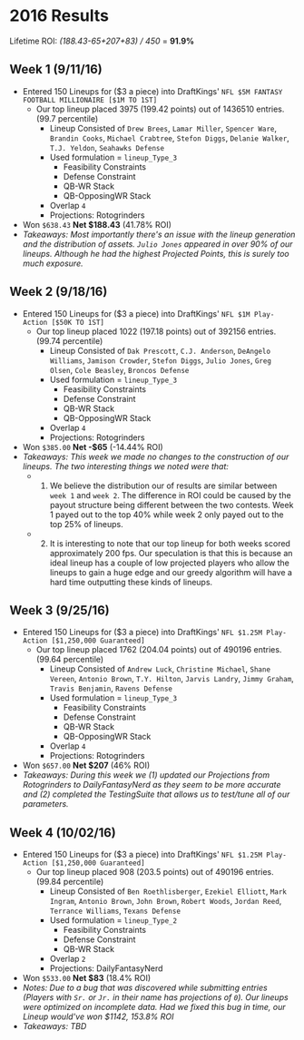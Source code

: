 
# 2016 Results
Lifetime ROI: *(188.43-65+207+83) / 450* = **91.9%**
## Week 1 (9/11/16)
- Entered 150 Lineups for ($3 a piece) into DraftKings' `NFL $5M FANTASY FOOTBALL MILLIONAIRE [$1M TO 1ST]` 
  - Our top lineup placed 3975 (199.42 points) out of 1436510 entries. (99.7 percentile)
    - Lineup Consisted of `Drew Brees`, `Lamar Miller`, `Spencer Ware`, `Brandin Cooks`, `Michael Crabtree`, `Stefon Diggs`, `Delanie Walker`, `T.J. Yeldon`, `Seahawks Defense`
    - Used formulation = `lineup_Type_3`
      - Feasibility Constraints
      - Defense Constraint
      - QB-WR Stack
      - QB-OpposingWR Stack
    - Overlap `4`
    - Projections: Rotogrinders
- Won `$638.43` **Net $188.43** (41.78% ROI) 
- *Takeaways: Most importantly there's an issue with the lineup generation and the distribution of assets. `Julio Jones` appeared in over 90% of our lineups. Although he had the highest Projected Points, this is surely too much exposure.* 

## Week 2 (9/18/16)
- Entered 150 Lineups for ($3 a piece) into DraftKings' `NFL $1M Play-Action [$50K TO 1ST]` 
  - Our top lineup placed 1022 (197.18 points) out of 392156 entries. (99.74 percentile)
    - Lineup Consisted of `Dak Prescott`, `C.J. Anderson`, `DeAngelo Williams`, `Jamison Crowder`, `Stefon Diggs`, `Julio Jones`, `Greg Olsen`, `Cole Beasley`, `Broncos Defense`
    - Used formulation = `lineup_Type_3`
      - Feasibility Constraints
      - Defense Constraint
      - QB-WR Stack
      - QB-OpposingWR Stack
    - Overlap `4`
    - Projections: Rotogrinders
- Won `$385.00` **Net -$65** (-14.44% ROI) 
- *Takeaways: This week we made no changes to the construction of our lineups. The two interesting things we noted were that:* 
  - 1. We believe the distribution our of results are similar between `week 1` and `week 2`. The difference in ROI could be caused by the payout structure being different between the two contests. Week 1 payed out to the top 40% while week 2 only payed out to the top 25% of lineups.
  - 2. It is interesting to note that our top lineup for both weeks scored approximately 200 fps. Our speculation is that this is because an ideal lineup has a couple of low projected players who allow the lineups to gain a huge edge and our greedy algorithm will have a hard time outputting these kinds of lineups. 
  
## Week 3 (9/25/16)
- Entered 150 Lineups for ($3 a piece) into DraftKings' `NFL $1.25M Play-Action [$1,250,000 Guaranteed]` 
  - Our top lineup placed 1762 (204.04 points) out of 490196 entries. (99.64 percentile)
    - Lineup Consisted of `Andrew Luck`, `Christine Michael`, `Shane Vereen`, `Antonio Brown`, `T.Y. Hilton`, `Jarvis Landry`, `Jimmy Graham`, `Travis Benjamin`, `Ravens Defense`
    - Used formulation = `lineup_Type_3`
      - Feasibility Constraints
      - Defense Constraint
      - QB-WR Stack
      - QB-OpposingWR Stack
    - Overlap `4`
    - Projections: Rotogrinders
- Won `$657.00` **Net $207** (46% ROI) 
- *Takeaways: During this week we (1) updated our Projections from Rotogrinders to DailyFantasyNerd as they seem to be more accurate and (2) completed the TestingSuite that allows us to test/tune all of our parameters.*

## Week 4 (10/02/16)
- Entered 150 Lineups for ($3 a piece) into DraftKings' `NFL $1.25M Play-Action [$1,250,000 Guaranteed]` 
  - Our top lineup placed 908 (203.5 points) out of 490196 entries. (99.84 percentile)
    - Lineup Consisted of `Ben Roethlisberger`, `Ezekiel Elliott`, `Mark Ingram`, `Antonio Brown`, `John Brown`, `Robert Woods`, `Jordan Reed`, `Terrance Williams`, `Texans Defense`
    - Used formulation = `lineup_Type_2`
      - Feasibility Constraints
      - Defense Constraint
      - QB-WR Stack
    - Overlap `2`
    - Projections: DailyFantasyNerd
- Won `$533.00` **Net $83** (18.4% ROI) 
- *Notes: Due to a bug that was discovered while submitting entries (Players with `Sr.` or `Jr.` in their name has projections of `0`). Our lineups were optimized on incomplete data. Had we fixed this bug in time, our Lineup would've won $1142, 153.8% ROI* 
- *Takeaways: TBD* 
